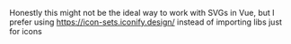 Honestly this might not be the ideal way to work with SVGs in Vue, but I prefer using https://icon-sets.iconify.design/ instead of importing libs just for icons

